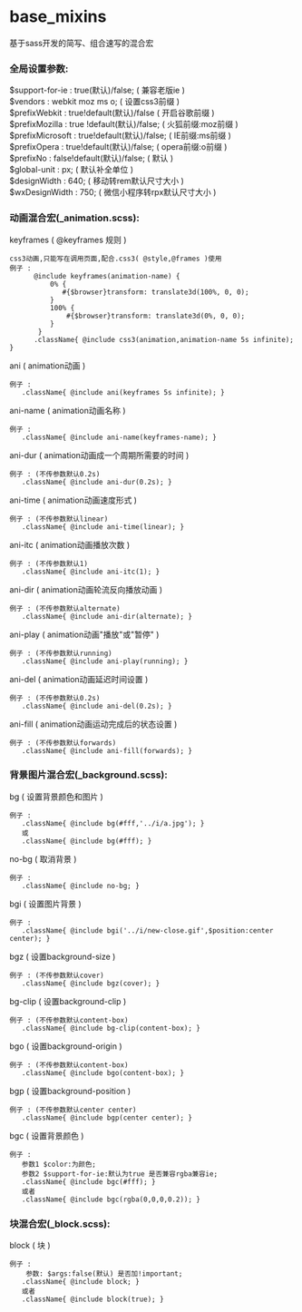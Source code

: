# base_mixins
基于sass开发的简写、组合速写的混合宏<br>

### 全局设置参数:
$support-for-ie   : true(默认)/false;  ( 兼容老版ie ) <br>
$vendors          : webkit moz ms o;  ( 设置css3前缀 )<br>
$prefixWebkit     : true!default(默认)/false   ( 开启谷歌前缀 )<br>
$prefixMozilla    : true !default(默认)/false; ( 火狐前缀:moz前缀 )<br>
$prefixMicrosoft  : true!default(默认)/false;  ( IE前缀:ms前缀 )<br>
$prefixOpera      : true!default(默认)/false;  ( opera前缀:o前缀 )<br>
$prefixNo         : false!default(默认)/false; ( 默认 )<br>
$global-unit      : px;  ( 默认补全单位 )<br>
$designWidth      : 640; ( 移动转rem默认尺寸大小 ) <br>
$wxDesignWidth    : 750;    ( 微信小程序转rpx默认尺寸大小 ) <br>

### 动画混合宏(_animation.scss):

keyframes ( @keyframes 规则 )<br>
```
css3动画,只能写在调用页面,配合.css3( @style,@frames )使用    
例子 :                                                                
      @include keyframes(animation-name) {                                                
          0% {                                                             
             #{$browser}transform: translate3d(100%, 0, 0);                
          }                                                                
          100% {                                                           
              #{$browser}transform: translate3d(0%, 0, 0);                 
          }                                                                
       }                                                                    
      .className{ @include css3(animation,animation-name 5s infinite); }
``` 
ani ( animation动画 )<br>
```
例子 :
   .className{ @include ani(keyframes 5s infinite); }    
```
ani-name ( animation动画名称 )<br>
```
例子 :
   .className{ @include ani-name(keyframes-name); }  
```
ani-dur ( animation动画成一个周期所需要的时间 )<br>
```
例子 : (不传参数默认0.2s)
   .className{ @include ani-dur(0.2s); }  
```
ani-time ( animation动画速度形式 )<br>
```
例子 : (不传参数默认linear)
   .className{ @include ani-time(linear); }  
```
ani-itc ( animation动画播放次数 )<br>
```
例子 : (不传参数默认1)
   .className{ @include ani-itc(1); }  
```
ani-dir ( animation动画轮流反向播放动画 )<br>
```
例子 : (不传参数默认alternate)
   .className{ @include ani-dir(alternate); }  
```
ani-play ( animation动画"播放"或"暂停" )<br>
```
例子 : (不传参数默认running)
   .className{ @include ani-play(running); }  
```
ani-del ( animation动画延迟时间设置 )<br>
```
例子 : (不传参数默认0.2s)
   .className{ @include ani-del(0.2s); }  
```
ani-fill ( animation动画运动完成后的状态设置 )<br>
```
例子 : (不传参数默认forwards)
   .className{ @include ani-fill(forwards); }  
```

### 背景图片混合宏(_background.scss):

bg ( 设置背景颜色和图片 )<br>
```
例子 :
   .className{ @include bg(#fff,'../i/a.jpg'); }  
   或
   .className{ @include bg(#fff); }  
```
no-bg ( 取消背景 )<br>
```
例子 :
   .className{ @include no-bg; }   
```
bgi ( 设置图片背景 )<br>
```
例子 :
   .className{ @include bgi('../i/new-close.gif',$position:center center); }  
```
bgz ( 设置background-size )<br/>
```
例子 : (不传参数默认cover)
   .className{ @include bgz(cover); }  
```
bg-clip ( 设置background-clip )<br>
```
例子 : (不传参数默认content-box)
   .className{ @include bg-clip(content-box); }  
```
bgo ( 设置background-origin )<br>
```
例子 : (不传参数默认content-box)
   .className{ @include bgo(content-box); }  
```
bgp ( 设置background-position )<br>
```
例子 : (不传参数默认center center)
   .className{ @include bgp(center center); }  
```
bgc  ( 设置背景颜色 )<br>
```
例子 : 
   参数1 $color:为颜色;
   参数2 $support-for-ie:默认为true 是否兼容rgba兼容ie;
   .className{ @include bgc(#fff); } 
   或者
   .className{ @include bgc(rgba(0,0,0,0.2)); }  
```

### 块混合宏(_block.scss):
block ( 块 )<br>
```
例子 : 
    参数: $args:false(默认) 是否加!important;
   .className{ @include block; } 
   或者
   .className{ @include block(true); }  
```


